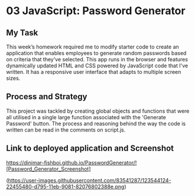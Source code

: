 # 03 JavaScript: Password Generator

## My Task

This week’s homework required me to modify starter code to create an application that enables employees to generate random passwords based on criteria that they’ve selected. This app runs in the browser and features dynamically updated HTML and CSS powered by JavaScript code that I've written. It has a responsive user interface that adapts to multiple screen sizes.

## Process and Strategy

This project was tackled by creating global objects and functions that were all utilised in a single large function associated with the 'Generate Password' button. The process and reasoning behind the way the code is written can be read in the comments on script.js.

## Link to deployed application and Screenshot

https://dinimar-fishboi.github.io/PasswordGenerator/![Password_Generator_Screenshot]

(https://user-images.githubusercontent.com/83541287/123544124-22455480-d795-11eb-9081-82076802388e.png)
